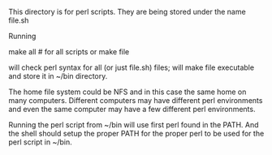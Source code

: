 This directory is for perl scripts.
They are being stored under the name file.sh

Running

make all # for all scripts or
make file

will check perl syntax for all (or just file.sh) files; will make file
executable and store it in ~/bin directory.

The home file system could be NFS and in this case the same home on many
computers.
Different computers may have different perl environments and even the same
computer may have a few different perl environments.

Running the perl script from ~/bin will use first perl found in the PATH.
And the shell should setup the proper PATH for the proper perl to be
used for the perl script in ~/bin.

